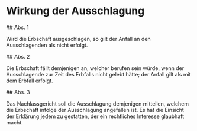 # Wirkung der Ausschlagung



\#\# Abs. 1

 Wird die Erbschaft ausgeschlagen, so gilt der Anfall an den Ausschlagenden als nicht erfolgt.

\#\# Abs. 2

 Die Erbschaft fällt demjenigen an, welcher berufen sein würde, wenn der Ausschlagende zur Zeit des Erbfalls nicht gelebt hätte; der Anfall gilt als mit dem Erbfall erfolgt.

\#\# Abs. 3

 Das Nachlassgericht soll die Ausschlagung demjenigen mitteilen, welchem die Erbschaft infolge der Ausschlagung angefallen ist. Es hat die Einsicht der Erklärung jedem zu gestatten, der ein rechtliches Interesse glaubhaft macht. 

